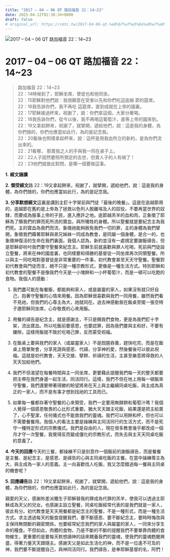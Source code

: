 ```yaml
---
title: "2017 – 04 – 06 QT 路加福音 22：14~23"
date: 2025-04-12T02:38:34+0800
draft: false
# original_url: https://cmtc.tw/2017-04-06-qt-%e8%b7%af%e5%8a%a0%e7%a6%8f%e9%9f%b3-22%ef%bc%9a1423
---
```


![2017 – 04 – 06 QT 路加福音 22：14\~23](/images/qt.jpg   "2017 – 04 – 06 QT 路加福音 22：14\~23")

# 2017 – 04 – 06 QT 路加福音 22：14\~23

> 路加福音 22：14\~23  
> 22：14時候到了，耶穌坐席，使徒也和他同坐。  
> 22：15耶穌對他們說：我很願意在受害以先和你們吃這逾越 節的筵席。  
> 22：16我告訴你們，我不再吃 這筵席，直到成就在上帝的國裏。  
> 22：17耶穌接過杯來，祝謝了，說：你們拿這個，大家分著喝。  
> 22：18我告訴你們，從今以後，我不再喝這葡萄汁，直等上帝的國來到。  
> 22：19又拿起餅來，祝謝了，就擘開，遞給他們，說：這是我的身體，為你們捨的，你們也應當如此行，為的是記念我。  
> 22：20飯後也照樣拿起杯來，說：這杯是用我血所立的新約，是為你們流出來的。  
> 22：21看哪， 那賣我之人的手與我一同在桌子上。  
> 22：22人子固然要照所預定的去世，但賣人子的人有禍了！  
> 22：23他們就彼此對問，是哪一個要做這事。

**1.** **經文誦讀**

**2.** **領受經文**路 22：19又拿起餅來，祝謝了，就擘開，遞給他們，說：這是我的身體，為你們捨的，你們也應當如此行，為的是記念我。

**3. 分享默想經文**這裏是講到主釘十字架前與門徒「最後的晚餐」。這是在逾越節用的，逾越節在舊約是上帝為了拯救以色列人脫離埃及人的奴役，不要再當世界的奴隸，而要成為服事上帝的子民，進入應許之地。逾節越羔羊的血和肉，正象徵了耶穌為了贖我們的罪而死所流的寶血，與所犧牲的身體。所以聖餐就是要紀念主為我們死。主的寶血為我們而流，象徵祂能夠赦免我們一切的罪，主的身體為我們擘開，象徵我們藉著耶穌與弟兄姊妹一同成為教會，是同屬一個身體，是合一的，也象徵神復活的生命在我們裏面。我個人認為，新約並沒有一處規定要謝飯禱告，但是耶穌卻吩吋我們要守聖餐來紀念主。耶穌生前就喜歡與罪人吃喝，死前與門徒設立聖餐，將來在神的國度裏，也同樣要和得勝的基督徒一同坐席再次同領聖餐。所以與主一同吃喝對基督徒是非常重要的一件事，初代教會甚至天天守聖餐。聖餐對初代教會與門徒而言，絕不只是一種宗教形式，更像是一種生活方式。特別耶穌和初代教會的聖餐不是像我們今天是一小塊餅和一小杯葡萄汁，而是一頓可以吃飽的食物。我個人的感動：

1. 我們盡可能在每餐飯，都能夠和家人，或是屬靈的家人，如果沒有就只好自己，抱著守聖餐的心情來用餐。因為耶穌很喜歡與我們一同用餐，雖然我們看不見祂，但我們的心尊主為大，祂就同在。過去神感動我在飯桌旁擺一張空椅子邀耶穌同坐席，心存敬畏的心來用飯。

2. 用餐的禱告是紀念主，就是感謝主，不只是賜我們食物，更是為我們釘十字架，流出寶血。所以吃飯前要感恩，也要認罪，因為我們要與主和好，不要有嫌隙，這樣用飯就不致於吃喝己罪，反而蒙受祝福。

3. 在飯桌上要與我們的家人（或屬靈家人）不是囫圇吞棗，趕快吃完，而是在飯桌上簡單聚會，分享見證與感恩、代禱，分享神的愛，然後餐後可以彼此祝福。這就是初代教會，天天交接、擘餅、祈禱的生活，主甚至樂意將得救的人天天加給他們。

4. 我們不但渴望在每餐時間與主一同坐席，更要藉此提醒我們每一天的整天都要把主帶在我們身邊一起生活、同活同行。這樣，我們不但在地上用每一頓飯來守聖餐，我們還要帶著得勝的盼望將來在天上與主繼續同桌吃飯，與主成為真正的一家人，而不是有事才想到找祂的工具而已。

5. 如果每一餐都存著守聖餐的心來領受，我們一定要用無酵餅和葡萄汁嗎？我個人覺得一個感恩敬畏的心比形式重要。猶大天天跟主吃飯，結果還是把主給賣了，心不聖潔，任何儀式也不能救我們的靈魂。我們可以用餅和杯，但也可以不需要餐餐用。我個人的看法主要是操練與主同活同行的生活方式，而不是死守一種特定形式的宗教儀式。我們是自由的人，現在很多教會幾乎都改成一個月才守一次聖餐，我覺得反而變成僵化的宗教形式，而失去與主天天同桌吃飯的意義了。

**4. 今天的回應**今天的三餐，都操練不只是刻意作一個飯前的謝飯禱告，而是餐餐是主餐、是紀念主，是感恩、是禱告的心與主同桌吃飯的主餐。在當中操練尊主為大，與主成為一家人的意義。主一向喜歡找人吃飯，我又怎麼錯過每一餐與主同桌的機會呢？

**5. 回應禱告**路 22：19又拿起餅來，祝謝了，就擘開，遞給他們，說：這是我的身體，為你們捨的，你們也應當如此行，為的是記念我。

親愛的天父，感謝祢差派獨生子耶穌替我的罪成為代罪的羔羊，使我可以透過主耶穌成為天父的兒女。也感謝主設立聖餐，同桌吃飯經常代表的是我們就是一家人，彼此有分。初代教會是天天用餐都是紀念主的聖餐，不是一種形式，而是一種生活方式。求主透過每天的飯食提醒我們，要不斷感恩、要不斷紀念主，要時時悔改與主保持無間斷的親密關係，也要經常紀念我們的家人與屬靈的家人，一同來分享生命的糧食。不但如此，肉體的食物，乃是不斷的不斷的提醒我們不要單靠肉體的食物維生，更重要的是要每天默想讀神的話來餵養我們的靈魂，使我們的靈魂甦醒興盛，得著力量天天跟隨主。感謝天父是如此生活化的神，而不是一位遙不可及的神，我們要不斷提醒自己，與神同活同行。我們禱告，是奉耶穌基督的名，阿們！